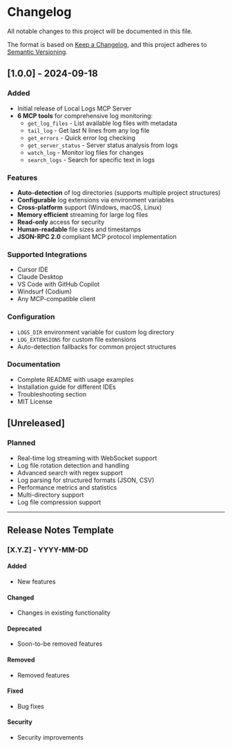 # Changelog

All notable changes to this project will be documented in this file.

The format is based on [Keep a Changelog](https://keepachangelog.com/en/1.0.0/),
and this project adheres to [Semantic Versioning](https://semver.org/spec/v2.0.0.html).

## [1.0.0] - 2024-09-18

### Added
- Initial release of Local Logs MCP Server
- **6 MCP tools** for comprehensive log monitoring:
  - `get_log_files` - List available log files with metadata
  - `tail_log` - Get last N lines from any log file  
  - `get_errors` - Quick error log checking
  - `get_server_status` - Server status analysis from logs
  - `watch_log` - Monitor log files for changes
  - `search_logs` - Search for specific text in logs

### Features
- **Auto-detection** of log directories (supports multiple project structures)
- **Configurable** log extensions via environment variables
- **Cross-platform** support (Windows, macOS, Linux)
- **Memory efficient** streaming for large log files
- **Read-only** access for security
- **Human-readable** file sizes and timestamps
- **JSON-RPC 2.0** compliant MCP protocol implementation

### Supported Integrations
- Cursor IDE
- Claude Desktop
- VS Code with GitHub Copilot
- Windsurf (Codium)
- Any MCP-compatible client

### Configuration
- `LOGS_DIR` environment variable for custom log directory
- `LOG_EXTENSIONS` for custom file extensions
- Auto-detection fallbacks for common project structures

### Documentation
- Complete README with usage examples
- Installation guide for different IDEs
- Troubleshooting section
- MIT License

## [Unreleased]

### Planned
- Real-time log streaming with WebSocket support
- Log file rotation detection and handling
- Advanced search with regex support
- Log parsing for structured formats (JSON, CSV)
- Performance metrics and statistics
- Multi-directory support
- Log file compression support

---

## Release Notes Template

### [X.Y.Z] - YYYY-MM-DD

#### Added
- New features

#### Changed
- Changes in existing functionality

#### Deprecated
- Soon-to-be removed features

#### Removed
- Removed features

#### Fixed
- Bug fixes

#### Security
- Security improvements
